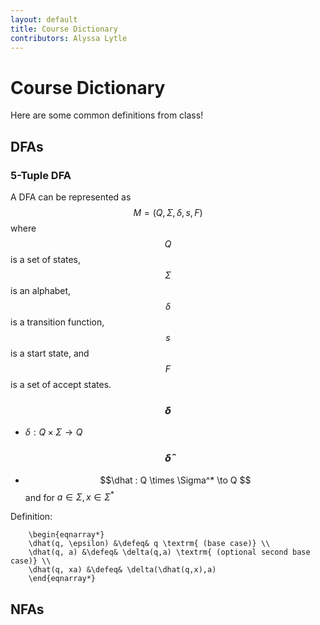 ```yaml
---
layout: default
title: Course Dictionary
contributors: Alyssa Lytle
---
```


# Course Dictionary

Here are some common definitions from class!

## DFAs

### 5-Tuple DFA

A DFA can be represented as $$M = (Q, \Sigma, \delta, s, F)$$ where $$Q$$ is a set of states, $$\Sigma$$ is an alphabet, $$\delta$$ is a transition function, $$s$$ is a start state, and $$F$$ is a set of accept states.

### $$\delta$$

* $\delta : Q \times \Sigma \to Q$

### $$\hat{\delta}$$

* $$\dhat : Q \times \Sigma^* \to Q  $$
        and for $a \in \Sigma, x \in \Sigma^*$

Definition:

        \begin{eqnarray*}
        \dhat(q, \epsilon) &\defeq& q \textrm{ (base case)} \\
        \dhat(q, a) &\defeq& \delta(q,a) \textrm{ (optional second base case)} \\
        \dhat(q, xa) &\defeq& \delta(\dhat(q,x),a) 
        \end{eqnarray*}


## NFAs
